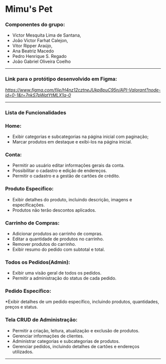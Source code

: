# **Mimu's Pet**
### Componentes do grupo:
* Victor Mesquita Lima de Santana,
* João Victor Farhat Calejon,
* Vitor Ripper Araújo,
* Ana Beatriz Macedo
* Pedro Henrique S. Regado
* João Gabriel Oliveira Coelho
***
### Link para o protótipo desenvolvido em Figma:

*https://www.figma.com/file/H4nz12cztneJUkp8puC95n/API-Valorant?node-id=0-1&t=7nkS7pWatYtMLX1q-0*

***
### Lista de Funcionalidades

### Home:
* Exibir categorias e subcategorias na página inicial com paginação;
* Marcar produtos em destaque e exibi-los na página inicial.

### Conta:
* Permitir ao usuário editar informações gerais da conta.
* Possibilitar o cadastro e edição de endereços.
* Permitir o cadastro e a gestão de cartões de crédito.

### Produto Especifico:
* Exibir detalhes do produto, incluindo descrição, imagens e especificações.
* Produtos não terão descontos aplicados.

### Carrinho de Compras:
*	Adicionar produtos ao carrinho de compras.
* Editar a quantidade de produtos no carrinho.
* Remover produtos do carrinho.
* Exibir resumo do pedido com subtotal e total.


### Todos os Pedidos(Admin):
*	Exibir uma visão geral de todos os pedidos.
* Permitir a administração do status de cada pedido.

### Pedido Específico:
*Exibir detalhes de um pedido específico, incluindo produtos, quantidades, preços e status.

### Tela CRUD de Administração:
* Permitir a criação, leitura, atualização e exclusão de produtos.
* Gerenciar informações de clientes.
* Administrar categorias e subcategorias de produtos.
* Gerenciar pedidos, incluindo detalhes de cartões e endereços utilizados.

****

